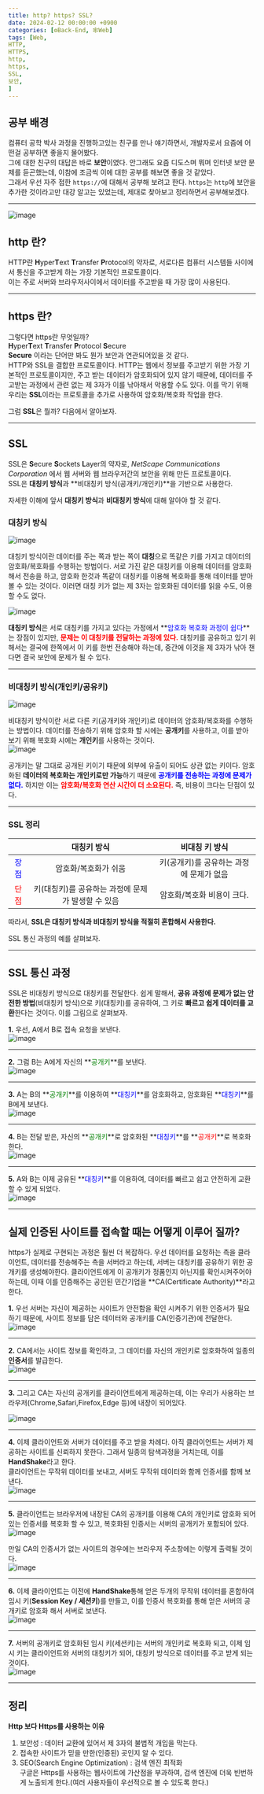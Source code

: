 ```yaml
---
title: http? https? SSL?
date: 2024-02-12 00:00:00 +0900
categories: [⚙️Back-End, 🕸️Web]
tags: [Web,
HTTP,
HTTPS,
http,
https,
SSL,
보안,
]     
---   
```

  
## 공부 배경  
컴퓨터 공학 박사 과정을 진행하고있는 친구를 만나 얘기하면서, 개발자로서 요즘에 어떤걸 공부하면 좋을지 물어봤다.  
그에 대한 친구의 대답은 바로 **보안**이였다. 안그래도 요즘 디도스며 뭐며 인터넷 보안 문제를 듣곤했는데, 이참에 조금씩 이에 대한 공부를 해보면 좋을 것 같았다.  
그래서 우선 자주 접한 `https://`에 대해서 공부해 보려고 한다. `https`는 `http`에 보안을 추가한 것이라고만 대강 알고는 있었는데, 제대로 찾아보고 정리하면서 공부해보겠다.  
  
---  
![image](https://github.com/han-tomas/han-tomas.github.io/assets/124488773/473ec075-e96f-4925-a29f-4ca4366d0b9e)  
    
## http 란?  
HTTP란 **H**yper**T**ext **T**ransfer **P**rotocol의 약자로, 서로다른 컴퓨터 시스템들 사이에서 통신을 주고받게 하는 가장 기본적인 프로토콜이다.  
이는 주로 서버와 브라우저사이에서 데이터를 주고받을 때 가장 많이 사용된다.  
  
---  
## https 란?   
그렇다면 https란 무엇일까?  
**H**yper**T**ext **T**ransfer **P**rotocol **S**ecure  
**Secure** 이라는 단어만 봐도 뭔가 보안과 연관되어있을 것 같다.  
HTTP와 SSL을 결합한 프로토콜이다. HTTP는 웹에서 정보를 주고받기 위한 가장 기본적인 프로토콜이지만, 주고 받는 데이터가 암호화되어 있지 않기 때문에, 데이터를 주고받는 과정에서 관련 없는 제 3자가 이를 낚아채서 악용할 수도 있다. 이를 막기 위해 우리는 **SSL**이라는 프로토콜을 추가로 사용하여 암호화/복호화 작업을 한다.   
  
그럼 **SSL**은 뭘까? 다음에서 알아보자. 

---  
## SSL 
SSL은 **S**ecure **S**ockets **L**ayer의 약자로, *NetScape Communications Corporation* 에서 웹 서버와 웹 브라우저간의 보안을 위해 만든 프로토콜이다.  
SSL은 **대칭키 방식**과 **비대칭키 방식(공개키/개인키)**을 기반으로 사용한다.  

자세한 이해에 앞서 **대칭키 방식**과 **비대칭키 방식**에 대해 알아야 할 것 같다.  
  
### 대칭키 방식  
![image](https://github.com/han-tomas/han-tomas.github.io/assets/124488773/10209f19-e439-4854-b87c-39e4156d6f38)  
  
대칭키 방식이란 데이터를 주는 쪽과 받는 쪽이 **대칭**으로 똑같은 키를 가지고 데이터의 암호화/복호화를 수행하는 방법이다. 서로 가진 같은 대칭키를 이용해 데이터를 암호화해서 전송을 하고, 암호화 한것과 똑같이 대칭키를 이용해 복호화를 통해 데이터를 받아 볼 수 있는 것이다. 이러면 대칭 키가 없는 제 3자는 암호화된 데이터를 읽을 수도, 이용할 수도 없다.  

![image](https://github.com/han-tomas/han-tomas.github.io/assets/124488773/cf1aa59b-2f03-43ea-8cfd-a9dd0e893e51)  

**대칭키 방식**은 서로 대칭키를 가지고 있다는 가정에서 **<span style = "color : blue">암호화 복호화 과정이 쉽다</span>**는 장점이 있지만, **<span style = "color : red">문제는 이 대칭키를 전달하는 과정에 있다.</span>** 대칭키를 공유하고 있기 위해서는 결국에 한쪽에서 이 키를 한번 전송해야 하는데, 중간에 이것을 제 3자가 낚아 챈다면 결국 보안에 문제가 될 수 있다.  
  
---
### 비대칭키 방식(개인키/공유키)  
![image](https://github.com/han-tomas/han-tomas.github.io/assets/124488773/775b5afe-ab3d-444f-9b0e-0977576ea2ce)  
  
비대칭키 방식이란 서로 다른 키(공개키와 개인키)로 데이터의 암호화/복호화를 수행하는 방법이다. 데이터를 전송하기 위해 암호화 할 시에는 **공개키**를 사용하고, 이를 받아 보기 위해 복호화 시에는 **개인키**를 사용하는 것이다.  
![image](https://github.com/han-tomas/han-tomas.github.io/assets/124488773/c4387e51-b44a-4b4b-9225-28aea094e5d0)  
  
공개키는 말 그대로 공개된 키이기 때문에 외부에 유출이 되어도 상관 없는 키이다. 암호화된 **데이터의 복호화는 개인키로만 가능**하기 때문에 **<span style = "color : blue">공개키를 전송하는 과정에 문제가 없다.</span>** 하지만 이는 **<span style = "color : red">암호화/복호화 연산 시간이 더 소요된다.</span>** 즉, 비용이 크다는 단점이 있다.   
  
---  
  
### SSL 정리

||대칭키 방식|비대칭 키 방식|  
|:---:|:---:|:---:|  
|<span style = "color : blue">장점</span>|암호화/복호화가 쉬움|키(공개키)를 공유하는 과정에 문제가 없음|  
|<span style = "color : red">단점</span>|키(대칭키)를 공유하는 과정에 문제가 발생할 수 있음|암호화/복호화 비용이 크다.|  
  
따라서, **<span stlye = "font-size:150%">SSL은 대칭키 방식과 비대칭키 방식을 적절히 혼합해서 사용한다.</span>**   

SSL 통신 과정의 예를 살펴보자.  

---
## SSL 통신 과정 
SSL은 비대칭키 방식으로 대칭키를 전달한다. 쉽게 말해서, **공유 과정에 문제가 없는 안전한 방법**(비대칭키 방식)으로 키(대칭키)를 공유하여, 그 키로 **빠르고 쉽게 데이터를 교환**한다는 것이다. 이를 그림으로 살펴보자.  
  
**1.** 우선, A에서 B로 접속 요청을 보낸다.  
![image](https://github.com/han-tomas/han-tomas.github.io/assets/124488773/dbd3a87f-9fec-4c23-be0a-09824a8e65ea)  
    
---  
**2.** 그럼 B는 A에게 자신의 **<span style = "color : green">공개키</span>**를 보낸다.  
![image](https://github.com/han-tomas/han-tomas.github.io/assets/124488773/2aa858ed-585a-41a2-a8d5-04d9eb8a28d9)  
  
---  
**3.** A는 B의 **<span style = "color : green">공개키</span>**를 이용하여 **<span style = "color : blue">대칭키</span>**를 암호화하고, 암호화된 **<span style = "color : blue">대칭키</span>**를 B에게 보낸다.        
![image](https://github.com/han-tomas/han-tomas.github.io/assets/124488773/fc6232e2-4459-465f-983c-cfa11ce6c51c)  
  
---  
**4.** B는 전달 받은, 자신의 **<span style = "color : green">공개키</span>**로 암호화된 **<span style = "color : blue">대칭키</span>**를 **<span style = "color : red">공개키</span>**로 복호화한다.  
![image](https://github.com/han-tomas/han-tomas.github.io/assets/124488773/e79c96a5-ab9e-4d7f-a809-0d0d82bbf145)  

---  
**5.** A와 B는 이제 공유된 **<span style = "color : blue">대칭키</span>**를 이용하여, 데이터를 빠르고 쉽고 안전하게 교환할 수 있게 되었다.  
![image](https://github.com/han-tomas/han-tomas.github.io/assets/124488773/06113d84-19be-4fe9-89e4-80e1e630506d)  

---  
## 실제 인증된 사이트를 접속할 때는 어떻게 이루어 질까?  
https가 실제로 구현되는 과정은 훨씬 더 복잡하다. 우선 데이터를 요청하는 측을 클라이언트, 데이터를 전송해주는 측을 서버라고 하는데, 서버는 대칭키를 공유하기 위한 공개키를 생성해야한다. 클라이언트에게 이 공개키가 정품인지 아닌지를 확인시켜주어야 하는데, 이때 이를 인증해주는 공인된 민간기업을 **CA(Certificate Authority)**라고 한다.  

**1.** 우선 서버는 자신이 제공하는 사이트가 안전함을 확인 시켜주기 위한 인증서가 필요하기 때문에, 사이트 정보를 담은 데이터와 공개키를 CA(인증기관)에 전달한다.  
![image](https://github.com/han-tomas/han-tomas.github.io/assets/124488773/5d9d3fff-bae9-4837-a322-52e68252309b) 

---  
**2.** CA에서는 사이트 정보를 확인하고, 그 데이터를 자신의 개인키로 암호화하여 일종의 **인증서**를 발급한다.  
![image](https://github.com/han-tomas/han-tomas.github.io/assets/124488773/d455c8df-fb0c-4d06-ab6a-b72af1ff43bf)  

---  
**3.** 그리고 CA는 자신의 공개키를 클라이언트에게 제공하는데, 이는 우리가 사용하는 브라우저(Chrome,Safari,Firefox,Edge 등)에 내장이 되어있다.  
   
![image](https://github.com/han-tomas/han-tomas.github.io/assets/124488773/5bce94d2-8a7e-4479-ab23-fe94bf044915)      
  
---  
**4.** 이제 클라이언트와 서버가 데이터를 주고 받을 차례다. 아직 클라이언트는 서버가 제공하는 사이트를 신뢰하지 못한다. 그래서 일종의 탐색과정을 거치는데, 이를 **HandShake**라고 한다.<br>클라이언트는 무작위 데이터를 보내고, 서버도 무작위 데이터와 함께 인증서를 함께 보낸다.  
![image](https://github.com/han-tomas/han-tomas.github.io/assets/124488773/f20868fa-19e0-4237-801b-0317e815b496) 

---  
**5.** 클라이언트는 브라우저에 내장된 CA의 공개키를 이용해 CA의 개인키로 암호화 되어있는 인증서를 복호화 할 수 있고, 복호화된 인증서는 서버의 공개키가 포함되어 있다.  
![image](https://github.com/han-tomas/han-tomas.github.io/assets/124488773/fe0aee8d-987a-4683-8a25-7c6ef1e2804c)  

만일 CA의 인증서가 없는 사이트의 경우에는 브라우저 주소창에는 이렇게 출력될 것이다.  
![image](https://github.com/han-tomas/han-tomas.github.io/assets/124488773/ecc00a5e-4ba7-4622-b9a1-3c60f19c249f)     

---  
**6.** 이제 클라이언트는 이전에 **HandShake**통해 얻은 두개의 무작위 데이터를 혼합하여 임시 키(**Session Key / 세션키**)를 만들고, 이를 인증서 복호화를 통해 얻은 서버의 공개키로 암호화 해서 서버로 보낸다.  
![image](https://github.com/han-tomas/han-tomas.github.io/assets/124488773/1e4db303-c384-435a-8ad4-952aa895c0f3)  

---  
**7.** 서버의 공개키로 암호화된 임시 키(세션키)는 서버의 개인키로 복호화 되고, 이제 임시 키는 클라이언트와 서버의 대칭키가 되어, 대칭키 방식으로 데이터를 주고 받게 되는 것이다.  
![image](https://github.com/han-tomas/han-tomas.github.io/assets/124488773/29507c66-22a3-4626-86f5-64fc4cf4aa7a)
  
---  
  
## 정리  
**Http 보다 Https를 사용하는 이유**  
1. 보안성 : 데이터 교환에 있어서 제 3자의 불법적 개입을 막는다.  
2. 접속한 사이트가 믿을 만한(인증된) 곳인지 알 수 있다.  
3. SEO(Search Engine Optimization) : 검색 엔진 최적화<br>구글은 Https를 사용하는 웹사이트에 가산점을 부과하여, 검색 엔진에 더욱 빈번하게 노출되게 한다.(여러 사용자들이 우선적으로 볼 수 있도록 한다.)  

